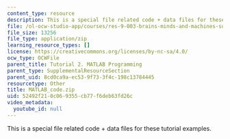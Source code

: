 ```yaml
---
content_type: resource
description: This is a special file related code + data files for these tutorial examples.
file: /ol-ocw-studio-app/courses/res-9-003-brains-minds-and-machines-summer-course-summer-2015/52492f210c069355cb77f6deb63fd26c_MATLAB_code.zip
file_size: 13256
file_type: application/zip
learning_resource_types: []
license: https://creativecommons.org/licenses/by-nc-sa/4.0/
ocw_type: OCWFile
parent_title: Tutorial 2. MATLAB Programming
parent_type: SupplementalResourceSection
parent_uid: 8cd0ca9a-ec53-9f73-3f4c-198c13784445
resourcetype: Other
title: MATLAB_code.zip
uid: 52492f21-0c06-9355-cb77-f6deb63fd26c
video_metadata:
  youtube_id: null
---
```

This is a special file related code + data files for these tutorial examples.